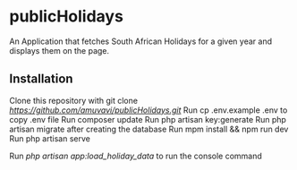 # publicHolidays
An Application that fetches South African Holidays for a given year and displays them on the page.


## Installation
Clone this repository with git clone *https://github.com/amuvavi/publicHolidays.git*
Run cp .env.example .env to copy .env file
Run composer update
Run php artisan key:generate
Run php artisan migrate after creating the database
Run mpm install && npm run dev
Run php artisan serve

Run *php artisan app:load_holiday_data* to run the console command



